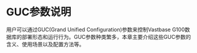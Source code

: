 # GUC参数说明

用户可以通过GUC(Grand Unified Configuration)参数来控制Vastbase G100数据库的部署形态和运行行为。GUC参数种类繁多，本章主要介绍这些GUC参数的含义、使用场景以及配置方法等。